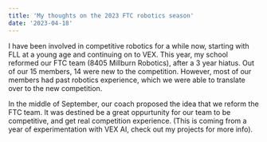 ```yaml
---
title: 'My thoughts on the 2023 FTC robotics season'
date: '2023-04-18'
---
```


I have been involved in competitive robotics for a while now, starting with FLL at a young age and continuing on to VEX. This year, my school reformed our FTC team (8405 Millburn Robotics), after a 3 year hiatus. Out of our 15 members, 14 were new to the competition. However, most of our members had past robotics experience, which we were able to translate over to the new competition. 

In the middle of September, our coach proposed the idea that we reform the FTC team. It was destined be a great oppurtunity for our team to be competitive, and get real competition experience. (This is coming from a year of experimentation with VEX AI, check out my projects for more info).
